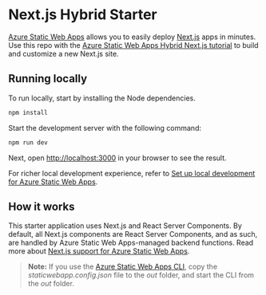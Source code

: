 # Next.js Hybrid Starter

[Azure Static Web Apps](https://docs.microsoft.com/azure/static-web-apps/overview) allows you to easily deploy [Next.js](https://nextjs.org/) apps in minutes. Use this repo with the [Azure Static Web Apps Hybrid Next.js tutorial](https://learn.microsoft.com/en-us/azure/static-web-apps/deploy-nextjs-hybrid) to build and customize a new Next.js site.

## Running locally

To run locally, start by installing the Node dependencies. 

```bash
npm install
```

Start the development server with the following command:

```bash
npm run dev
```

Next, open [http://localhost:3000](http://localhost:3000) in your browser to see the result.

For richer local development experience, refer to [Set up local development for Azure Static Web Apps](https://docs.microsoft.com/azure/static-web-apps/local-development).

## How it works

This starter application uses Next.js and React Server Components. By default, all Next.js components are React Server Components, and as such, are handled by Azure Static Web Apps-managed backend functions. Read more about [Next.js support for Azure Static Web Apps](https://learn.microsoft.com/en-us/azure/static-web-apps/nextjs). 

> **Note:** If you use the [Azure Static Web Apps CLI](https://docs.microsoft.com/azure/static-web-apps/local-development), copy the *staticwebapp.config.json* file to the *out* folder, and start the CLI from the *out* folder.
